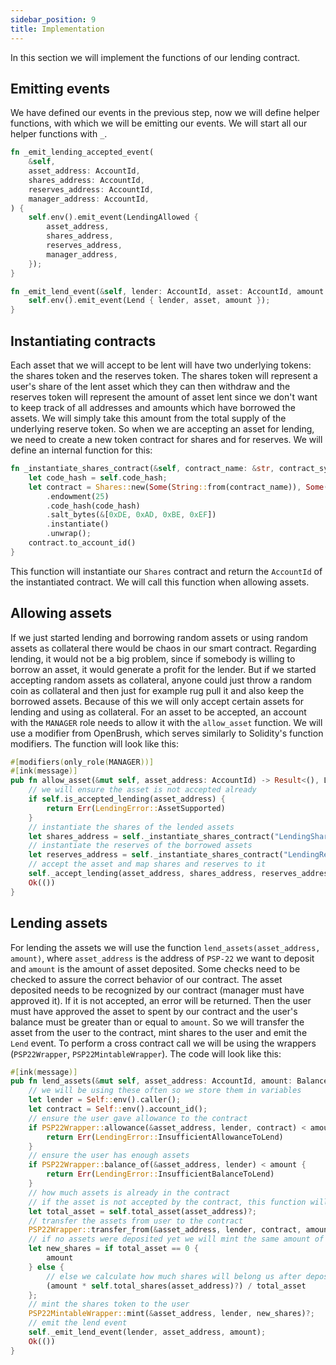 ```yaml
---
sidebar_position: 9
title: Implementation
---
```


In this section we will implement the functions of our lending contract.

## Emitting events

We have defined our events in the previous step, now we will define helper functions, with which we will be emitting our events. We will start all our helper functions with `_`.

```rust
fn _emit_lending_accepted_event(
    &self,
    asset_address: AccountId,
    shares_address: AccountId,
    reserves_address: AccountId,
    manager_address: AccountId,
) {
    self.env().emit_event(LendingAllowed {
        asset_address,
        shares_address,
        reserves_address,
        manager_address,
    });
}

fn _emit_lend_event(&self, lender: AccountId, asset: AccountId, amount: Balance) {
    self.env().emit_event(Lend { lender, asset, amount });
}
```

## Instantiating contracts

Each asset that we will accept to be lent will have two underlying tokens: the shares token and the reserves token. The shares token will represent a user's share of the lent asset which they can then withdraw and the reserves token will represent the amount of asset lent since we don't want to keep track of all addresses and amounts which have borrowed the assets. We will simply take this amount from the total supply of the underlying reserve token. So when we are accepting an asset for lending, we need to create a new token contract for shares and for reserves. We will define an internal function for this:

```rust
fn _instantiate_shares_contract(&self, contract_name: &str, contract_symbol: &str) -> AccountId {
    let code_hash = self.code_hash;
    let contract = Shares::new(Some(String::from(contract_name)), Some(String::from(contract_symbol)))
        .endowment(25)
        .code_hash(code_hash)
        .salt_bytes(&[0xDE, 0xAD, 0xBE, 0xEF])
        .instantiate()
        .unwrap();
    contract.to_account_id()
}
```

This function will instantiate our `Shares` contract and return the `AccountId` of the instantiated contract. We will call this function when allowing assets.

## Allowing assets

If we just started lending and borrowing random assets or using random assets as collateral there would be chaos in our smart contract. Regarding lending, it would not be a big problem, since if somebody is willing to borrow an asset, it would generate a profit for the lender. But if we started accepting random assets as collateral, anyone could just throw a random coin as collateral and then just for example rug pull it and also keep the borrowed assets. Because of this we will only accept certain assets for lending and using as collateral. For an asset to be accepted, an account with the `MANAGER` role needs to allow it with the `allow_asset` function. We will use a modifier from OpenBrush, which serves similarly to Solidity's function modifiers. The function will look like this:

```rust
#[modifiers(only_role(MANAGER))]
#[ink(message)]
pub fn allow_asset(&mut self, asset_address: AccountId) -> Result<(), LendingError> {
    // we will ensure the asset is not accepted already
    if self.is_accepted_lending(asset_address) {
        return Err(LendingError::AssetSupported)
    }
    // instantiate the shares of the lended assets
    let shares_address = self._instantiate_shares_contract("LendingShares", "LS");
    // instantiate the reserves of the borrowed assets
    let reserves_address = self._instantiate_shares_contract("LendingReserves", "LR");
    // accept the asset and map shares and reserves to it
    self._accept_lending(asset_address, shares_address, reserves_address);
    Ok(())
}
```

## Lending assets

For lending the assets  we will use the function `lend_assets(asset_address, amount)`, where `asset_address` is the address of `PSP-22` we want to deposit and `amount` is the amount of asset deposited. Some checks need to be checked to assure the correct behavior of our contract. The asset deposited needs to be recognized by our contract (manager must have approved it). If it is not accepted, an error will be returned. Then the user must have approved the asset to spent by our contract and the user's balance must be greater than or equal to `amount`. So we will transfer the asset from the user to the contract, mint shares to the user and emit the `Lend` event. To perform a cross contract call we will be using the wrappers (`PSP22Wrapper`, `PSP22MintableWrapper`). The code will look like this:

```rust
#[ink(message)]
pub fn lend_assets(&mut self, asset_address: AccountId, amount: Balance) -> Result<(), LendingError> {
    // we will be using these often so we store them in variables
    let lender = Self::env().caller();
    let contract = Self::env().account_id();
    // ensure the user gave allowance to the contract
    if PSP22Wrapper::allowance(&asset_address, lender, contract) < amount {
        return Err(LendingError::InsufficientAllowanceToLend)
    }
    // ensure the user has enough assets
    if PSP22Wrapper::balance_of(&asset_address, lender) < amount {
        return Err(LendingError::InsufficientBalanceToLend)
    }
    // how much assets is already in the contract
    // if the asset is not accepted by the contract, this function will return an error
    let total_asset = self.total_asset(asset_address)?;
    // transfer the assets from user to the contract
    PSP22Wrapper::transfer_from(&asset_address, lender, contract, amount, Vec::<u8>::new())?;
    // if no assets were deposited yet we will mint the same amount of shares as deposited `amount`
    let new_shares = if total_asset == 0 {
        amount
    } else {
        // else we calculate how much shares will belong us after depositing the `amount`
        (amount * self.total_shares(asset_address)?) / total_asset
    };
    // mint the shares token to the user
    PSP22MintableWrapper::mint(&asset_address, lender, new_shares)?;
    // emit the lend event
    self._emit_lend_event(lender, asset_address, amount);
    Ok(())
}
```
